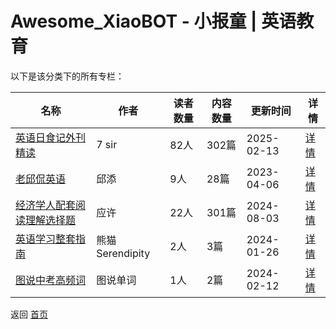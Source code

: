 # Awesome_XiaoBOT - 小报童 | 英语教育

以下是该分类下的所有专栏：

| 名称 | 作者 | 读者数量 | 内容数量 | 更新时间 | 详情 |
|------|------|----------|----------|----------|------|
| [英语日食记外刊精读](https://xiaobot.net/p/Englishous-eco?refer=0b133df9-27dc-423b-8101-639049001c13) | 7 sir | 82人 | 302篇 |  2025-02-13 | [详情](data/Englishous-eco.md) |
| [老邱侃英语](https://xiaobot.net/p/english?refer=0b133df9-27dc-423b-8101-639049001c13) | 邱添 | 9人 | 28篇 |  2023-04-06 | [详情](data/english.md) |
| [经济学人配套阅读理解选择题](https://xiaobot.net/p/remotecoder?refer=0b133df9-27dc-423b-8101-639049001c13) | 应许 | 22人 | 301篇 |  2024-08-03 | [详情](data/remotecoder.md) |
| [英语学习整套指南](https://xiaobot.net/p/panda2024?refer=0b133df9-27dc-423b-8101-639049001c13) | 熊猫Serendipity | 2人 | 3篇 |  2024-01-26 | [详情](data/panda2024.md) |
| [图说中考高频词](https://xiaobot.net/p/wkbwords?refer=0b133df9-27dc-423b-8101-639049001c13) | 图说单词 | 1人 | 2篇 |  2024-02-12 | [详情](data/wkbwords.md) |


返回 [首页](../README.md)
